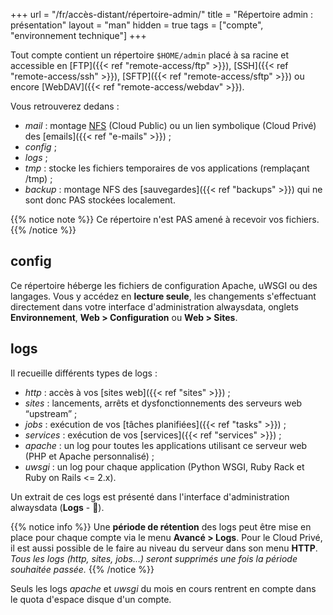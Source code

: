 +++
url = "/fr/accès-distant/répertoire-admin/"
title = "Répertoire admin : présentation"
layout = "man"
hidden = true
tags = ["compte", "environnement technique"]
+++

Tout compte contient un répertoire `$HOME/admin` placé à sa racine et accessible en [FTP]({{< ref "remote-access/ftp" >}}), [SSH]({{< ref "remote-access/ssh" >}}), [SFTP]({{< ref "remote-access/sftp" >}}) ou encore [WebDAV]({{< ref "remote-access/webdav" >}}). 

Vous retrouverez dedans :

- _mail_ : montage [NFS](https://fr.wikipedia.org/wiki/Network_File_System) (Cloud Public) ou un lien symbolique (Cloud Privé) des [emails]({{< ref "e-mails" >}}) ;
- _config_ ;
- _logs_ ;
- _tmp_ : stocke les fichiers temporaires de vos applications (remplaçant /tmp) ;
- _backup_ : montage NFS des [sauvegardes]({{< ref "backups" >}}) qui ne sont donc PAS stockées localement.

{{% notice note %}}
Ce répertoire n'est PAS amené à recevoir vos fichiers.
{{% /notice %}}

## config

Ce répertoire héberge les fichiers de configuration Apache, uWSGI ou des langages. Vous y accédez en **lecture seule**, les changements s'effectuant directement dans votre interface d'administration alwaysdata, onglets **Environnement**, **Web > Configuration** ou **Web > Sites**.

## logs

Il recueille différents types de logs :

- _http_ : accès à vos [sites web]({{< ref "sites" >}}) ;
- _sites_ : lancements, arrêts et dysfonctionnements des serveurs web “upstream” ;
- _jobs_ : exécution de vos [tâches planifiées]({{< ref "tasks" >}}) ;
- _services_ : exécution de vos [services]({{< ref "services" >}}) ;
- _apache_ : un log pour toutes les applications utilisant ce serveur web (PHP et Apache personnalisé) ;
- _uwsgi_ : un log pour chaque application (Python WSGI, Ruby Rack et Ruby on Rails <= 2.x).

Un extrait de ces logs est présenté dans l'interface d'administration alwaysdata (**Logs** - 📄).

{{% notice info %}}
Une **période de rétention** des logs peut être mise en place pour chaque compte via le menu **Avancé > Logs**. Pour le Cloud Privé, il est aussi possible de le faire au niveau du serveur dans son menu **HTTP**.
*Tous les logs (http, sites, jobs...) seront supprimés une fois la période souhaitée passée.*
{{% /notice %}}

Seuls les logs *apache* et *uwsgi* du mois en cours rentrent en compte dans le quota d'espace disque d'un compte.
